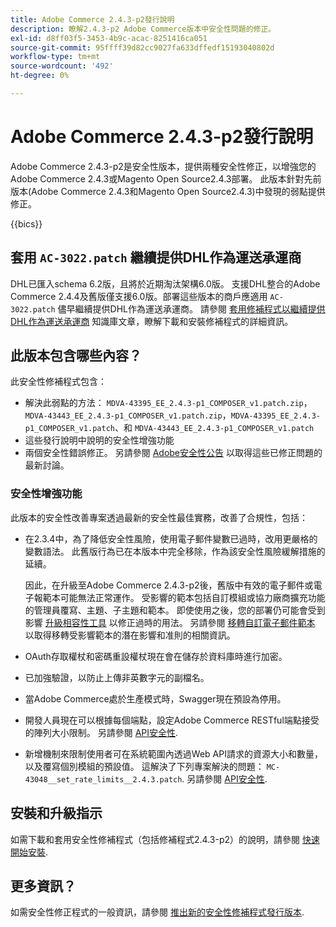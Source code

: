 ```yaml
---
title: Adobe Commerce 2.4.3-p2發行說明
description: 瞭解2.4.3-p2 Adobe Commerce版本中安全性問題的修正。
exl-id: d8ff03f5-3453-4b9c-acac-8251416ca051
source-git-commit: 95ffff39d82cc9027fa633dffedf15193040802d
workflow-type: tm+mt
source-wordcount: '492'
ht-degree: 0%

---
```


# Adobe Commerce 2.4.3-p2發行說明

Adobe Commerce 2.4.3-p2是安全性版本，提供兩種安全性修正，以增強您的Adobe Commerce 2.4.3或Magento Open Source2.4.3部署。 此版本針對先前版本(Adobe Commerce 2.4.3和Magento Open Source2.4.3)中發現的弱點提供修正。

{{bics}}

## 套用 `AC-3022.patch` 繼續提供DHL作為運送承運商

DHL已匯入schema 6.2版，且將於近期淘汰架構6.0版。 支援DHL整合的Adobe Commerce 2.4.4及舊版僅支援6.0版。部署這些版本的商戶應適用 `AC-3022.patch` 儘早繼續提供DHL作為運送承運商。 請參閱 [套用修補程式以繼續提供DHL作為運送承運商](https://support.magento.com/hc/en-us/articles/7707818131597-Apply-a-patch-to-continue-offering-DHL-as-shipping-carrier) 知識庫文章，瞭解下載和安裝修補程式的詳細資訊。

## 此版本包含哪些內容？

此安全性修補程式包含：

* 解決此弱點的方法： `MDVA-43395_EE_2.4.3-p1_COMPOSER_v1.patch.zip`， `MDVA-43443_EE_2.4.3-p1_COMPOSER_v1.patch.zip`，`MDVA-43395_EE_2.4.3-p1_COMPOSER_v1.patch`、和 `MDVA-43443_EE_2.4.3-p1_COMPOSER_v1.patch`
* 這些發行說明中說明的安全性增強功能
* 兩個安全性錯誤修正。 另請參閱 [Adobe安全性公告](https://helpx.adobe.com/security/products/magento/apsb22-13.html) 以取得這些已修正問題的最新討論。

### 安全性增強功能

此版本的安全性改善專案透過最新的安全性最佳實務，改善了合規性，包括：

* 在2.3.4中，為了降低安全性風險，使用電子郵件變數已過時，改用更嚴格的變數語法。 此舊版行為已在本版本中完全移除，作為該安全性風險緩解措施的延續。

   因此，在升級至Adobe Commerce 2.4.3-p2後，舊版中有效的電子郵件或電子報範本可能無法正常運作。 受影響的範本包括自訂模組或協力廠商擴充功能的管理員覆寫、主題、子主題和範本。 即使使用之後，您的部署仍可能會受到影響 [升級相容性工具](https://experienceleague.adobe.com/docs/commerce-operations/upgrade-guide/upgrade-compatibility-tool/overview.html?lang=en) 以修正過時的用法。 另請參閱 [移轉自訂電子郵件範本](https://developer.adobe.com/commerce/frontend-core/guide/templates/email-migration/) 以取得移轉受影響範本的潛在影響和准則的相關資訊。

* OAuth存取權杖和密碼重設權杖現在會在儲存於資料庫時進行加密。 <!-- AC-520 1323-->

* 已加強驗證，以防止上傳非英數字元的副檔名。 <!-- AC-479-->

* 當Adobe Commerce處於生產模式時，Swagger現在預設為停用。 <!-- AC-1450-->

* 開發人員現在可以根據每個端點，設定Adobe Commerce RESTful端點接受的陣列大小限制。 另請參閱 [API安全性](https://developer.adobe.com/commerce/webapi/get-started/api-security/). <!-- AC-465-->

* 新增機制來限制使用者可在系統範圍內透過Web API請求的資源大小和數量，以及覆寫個別模組的預設值。 這解決了下列專案解決的問題： `MC-43048__set_rate_limits__2.4.3.patch`. 另請參閱 [API安全性](https://developer.adobe.com/commerce/webapi/get-started/api-security/). <!-- AC-1120-->

## 安裝和升級指示

如需下載和套用安全性修補程式（包括修補程式2.4.3-p2）的說明，請參閱 [快速開始安裝](../../../installation/composer.md).

## 更多資訊？

如需安全性修正程式的一般資訊，請參閱 [推出新的安全性修補程式發行版本](https://community.magento.com/t5/Magento-DevBlog/Introducing-the-New-Security-Patch-Release/ba-p/141287).
